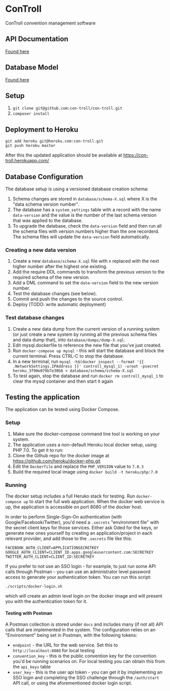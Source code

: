 # ConTroll

ConTroll convention management software

## API Documentation

[Found here](docs/API.md)

## Database Model

[Found here](docs/Model.md)

## Setup

1. `git clone git@github.com:con-troll/con-troll.git`
2. `composer install`

## Deployment to Heroku

~~~
git add heroku git@heroku.com:con-troll.git
git push heroku master
~~~

After this the updated application should be available at https://con-troll.herokuapp.com/

## Database Configuration

The database setup is using a versioned database creation schema:

1. Schema changes are stored in `database/schema-X.sql` where X is the "data schema version number".
2. The database has a `system_settings` table with a record with the name `data-version` and the value is the number
of the last schema version that was applied to the database.
3. To upgrade the database, check the `data-version` field and then run all the schema files with version numbers
higher than the one recorderd. The schema files will update the `data-version` field automatically.

### Creating a new data version

1. Create a new `database/schema-X.sql` file with `X` replaced with the next higher number after the highest one 
existing.
2. Add the require DDL commands to transform the previous version to the required schema of the new version.
3. Add a DML command to set the `data-version` field to the new version number.
4. Test the database changes (see below).
5. Commit and push the changes to the source control.
6. Deploy (TODO: write automatic deployment)

### Test database changes

1. Create a new data dump from the current version of a running system (or just create a new system by running all
the previous schema files and data dump that), into `database/dumps/dump-X.sql`.
2. Edit mysql.dockerfile to reference the new file that you've just created.
3. Run `docker-compose up mysql` - this will start the database and block the current terminal. Press CTRL-C to stop 
the database.
4. In a new terminal, run `mysql -h$(docker inspect --format '{{ .NetworkSettings.IPAddress }}' controll_mysql_1) -uroot -psecret heroku_3f90e079b7e30b6 < database/schema/schema-X.sql`
5. To test again, stop the database and run `docker rm controll_mysql_1` to clear the mysql container and then start it again

## Testing the application

The application can be tested using Docker Compose. 

### Setup

1. Make sure the docker-compose command line tool is working on your system.
2. The application uses a non-default Heroku local docker setup, using PHP 7.0. To get it to run:
  1. Clone the Github repo for the docker image at https://github.com/heroku/docker-php.git
  2. Edit the `Dockerfile` and replace the `PHP_VERSION` value to `7.0.3`
  3. Build the required local image using `docker build -t heroku/php:7.0`

### Running

The docker setup includes a full Heruko stack for testing. Run `docker-compose up` to start the full web application.
When the docker web service is up, the application is accessible on port 8080 of the docker host.

In order to perform Single-Sign-On authentication (with Google/Facebook/Twitter), you'd need a `.secrets` "environment file"
with the secret client keys for those services. Either ask Oded for the keys, or generate new ones yourself by creating an
application/project in each relevant provider, and add those to the `.secrets` file like this:

    FACEBOOK_AUTH_CLIENT=APPLICATIONSECRETKEY
    GOOGLE_AUTH_CLIENT=CLIENT_ID.apps.googleusercontent.com:SECRETKEY
    TWITTER_AUTH_CLIENT=CLIENT_ID:SECRETKEY

If you prefer to not use an SSO login - for example, to just run some API calls through Postman - you can use an 
administrator level password access to generate your authentication token. You can run this script:

```
./scripts/docker-login.sh
```
which will create an admin level login on the docker image and will present you with the authentication token for it.

#### Testing with Postman

A Postman collection is stored under `docs` and includes many (if not all) API calls that are implemented in the system.
The configuration relies on an "Environment" being set in Postman, with the following tokens:

 - `endpoint` - the URL for the web service. Set this to `http://localhost:8080` for local testing
 - `convention_key` - this is the public convention key for the convention you'd be running scenarios on. For local testing
   you can obtain this from the `api_keys` table
 - `user_key` - this is the user api token - you can get it by implementing an SSO login and completing the SSO challenge
   through the `/auth/start` API call, or using the aforementioned docker login script.
